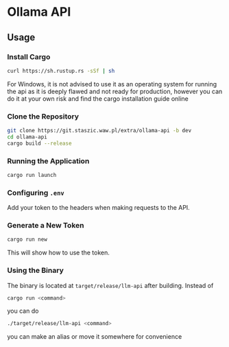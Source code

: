 # Ollama API

## Usage

### Install Cargo

```bash
curl https://sh.rustup.rs -sSf | sh
```
For Windows, it is not advised to use it as an operating system for running the api as it is deeply flawed and not ready for production, however you can do it at your own risk and find the cargo installation guide online

### Clone the Repository

```bash
git clone https://git.staszic.waw.pl/extra/ollama-api -b dev
cd ollama-api
cargo build --release
```

### Running the Application

```bash
cargo run launch
```

### Configuring `.env`

Add your token to the headers when making requests to the API.

### Generate a New Token

```bash
cargo run new
```
This will show how to use the token.

### Using the Binary

The binary is located at `target/release/llm-api` after building.
Instead of 
```bash
cargo run <command>
```
you can do
```bash
./target/release/llm-api <command>
```
you can make an alias or move it somewhere for convenience